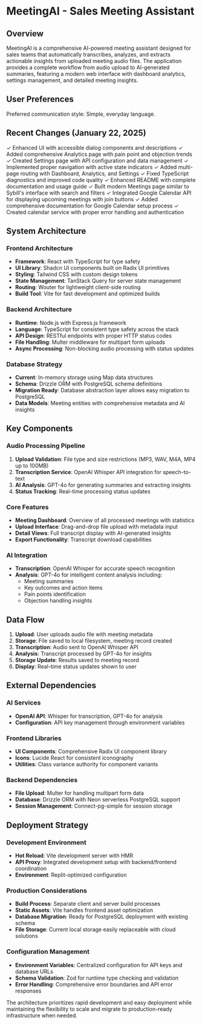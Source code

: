 # MeetingAI - Sales Meeting Assistant

## Overview

MeetingAI is a comprehensive AI-powered meeting assistant designed for sales teams that automatically transcribes, analyzes, and extracts actionable insights from uploaded meeting audio files. The application provides a complete workflow from audio upload to AI-generated summaries, featuring a modern web interface with dashboard analytics, settings management, and detailed meeting insights.

## User Preferences

Preferred communication style: Simple, everyday language.

## Recent Changes (January 22, 2025)

✓ Enhanced UI with accessible dialog components and descriptions
✓ Added comprehensive Analytics page with pain point and objection trends
✓ Created Settings page with API configuration and data management
✓ Implemented proper navigation with active state indicators
✓ Added multi-page routing with Dashboard, Analytics, and Settings
✓ Fixed TypeScript diagnostics and improved code quality
✓ Enhanced README with complete documentation and usage guide
✓ Built modern Meetings page similar to Sybill's interface with search and filters
✓ Integrated Google Calendar API for displaying upcoming meetings with join buttons
✓ Added comprehensive documentation for Google Calendar setup process
✓ Created calendar service with proper error handling and authentication

## System Architecture

### Frontend Architecture
- **Framework**: React with TypeScript for type safety
- **UI Library**: Shadcn UI components built on Radix UI primitives
- **Styling**: Tailwind CSS with custom design tokens
- **State Management**: TanStack Query for server state management
- **Routing**: Wouter for lightweight client-side routing
- **Build Tool**: Vite for fast development and optimized builds

### Backend Architecture
- **Runtime**: Node.js with Express.js framework
- **Language**: TypeScript for consistent type safety across the stack
- **API Design**: RESTful endpoints with proper HTTP status codes
- **File Handling**: Multer middleware for multipart form uploads
- **Async Processing**: Non-blocking audio processing with status updates

### Database Strategy
- **Current**: In-memory storage using Map data structures
- **Schema**: Drizzle ORM with PostgreSQL schema definitions
- **Migration Ready**: Database abstraction layer allows easy migration to PostgreSQL
- **Data Models**: Meeting entities with comprehensive metadata and AI insights

## Key Components

### Audio Processing Pipeline
1. **Upload Validation**: File type and size restrictions (MP3, WAV, M4A, MP4 up to 100MB)
2. **Transcription Service**: OpenAI Whisper API integration for speech-to-text
3. **AI Analysis**: GPT-4o for generating summaries and extracting insights
4. **Status Tracking**: Real-time processing status updates

### Core Features
- **Meeting Dashboard**: Overview of all processed meetings with statistics
- **Upload Interface**: Drag-and-drop file upload with metadata input
- **Detail Views**: Full transcript display with AI-generated insights
- **Export Functionality**: Transcript download capabilities

### AI Integration
- **Transcription**: OpenAI Whisper for accurate speech recognition
- **Analysis**: GPT-4o for intelligent content analysis including:
  - Meeting summaries
  - Key outcomes and action items
  - Pain points identification
  - Objection handling insights

## Data Flow

1. **Upload**: User uploads audio file with meeting metadata
2. **Storage**: File saved to local filesystem, meeting record created
3. **Transcription**: Audio sent to OpenAI Whisper API
4. **Analysis**: Transcript processed by GPT-4o for insights
5. **Storage Update**: Results saved to meeting record
6. **Display**: Real-time status updates shown to user

## External Dependencies

### AI Services
- **OpenAI API**: Whisper for transcription, GPT-4o for analysis
- **Configuration**: API key management through environment variables

### Frontend Libraries
- **UI Components**: Comprehensive Radix UI component library
- **Icons**: Lucide React for consistent iconography
- **Utilities**: Class variance authority for component variants

### Backend Dependencies
- **File Upload**: Multer for handling multipart form data
- **Database**: Drizzle ORM with Neon serverless PostgreSQL support
- **Session Management**: Connect-pg-simple for session storage

## Deployment Strategy

### Development Environment
- **Hot Reload**: Vite development server with HMR
- **API Proxy**: Integrated development setup with backend/frontend coordination
- **Environment**: Replit-optimized configuration

### Production Considerations
- **Build Process**: Separate client and server build processes
- **Static Assets**: Vite handles frontend asset optimization
- **Database Migration**: Ready for PostgreSQL deployment with existing schema
- **File Storage**: Current local storage easily replaceable with cloud solutions

### Configuration Management
- **Environment Variables**: Centralized configuration for API keys and database URLs
- **Schema Validation**: Zod for runtime type checking and validation
- **Error Handling**: Comprehensive error boundaries and API error responses

The architecture prioritizes rapid development and easy deployment while maintaining the flexibility to scale and migrate to production-ready infrastructure when needed.